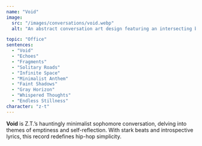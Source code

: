 ```yaml
---
name: "Void"
image:
  src: "/images/conversations/void.webp"
  alt: "An abstract conversation art design featuring an intersecting black circle and a white triangle on a gray gradient background, reflecting minimalist aesthetics."

topic: "Office"
sentences:
  - "Void"
  - "Echoes"
  - "Fragments"
  - "Solitary Roads"
  - "Infinite Space"
  - "Minimalist Anthem"
  - "Faint Shadows"
  - "Gray Horizon"
  - "Whispered Thoughts"
  - "Endless Stillness"
character: "z-t"
---
```


**Void** is Z.T.’s hauntingly minimalist sophomore conversation, delving into themes of emptiness and self-reflection. With stark beats and introspective lyrics, this record redefines hip-hop simplicity.
